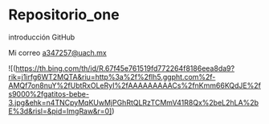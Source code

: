 # Repositorio_one
introducción GitHub

Mi correo a347257@uach.mx

![(https://th.bing.com/th/id/R.67f45e761519fd772264f8186eea8da9?rik=j1irfg6WT2MQTA&riu=http%3a%2f%2flh5.ggpht.com%2f-AMQf7on8nuY%2fUbtRxOLeRyI%2fAAAAAAAAACs%2fnKmm66KQdJE%2fs9000%2fgatitos-bebe-3.jpg&ehk=n4TNCpyMqKUwMjPGhRtQLRzTCMmV41R8Qx%2beL2hLA%2bE%3d&risl=&pid=ImgRaw&r=0])



 
